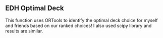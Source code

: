 ## EDH Optimal Deck
This function uses ORTools to identify the optimal deck choice for myself
and friends based on our ranked choices! 
I also used scipy library and results are similar.

